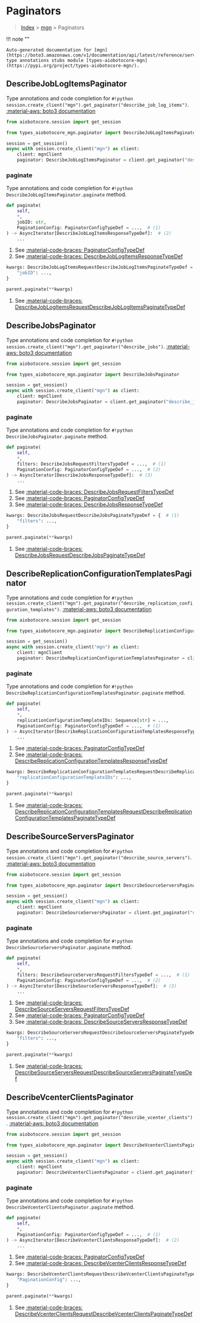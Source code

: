 # Paginators

> [Index](../README.md) > [mgn](./README.md) > Paginators

!!! note ""

    Auto-generated documentation for [mgn](https://boto3.amazonaws.com/v1/documentation/api/latest/reference/services/mgn.html#mgn)
    type annotations stubs module [types-aiobotocore-mgn](https://pypi.org/project/types-aiobotocore-mgn/).

## DescribeJobLogItemsPaginator

Type annotations and code completion for `#!python session.create_client("mgn").get_paginator("describe_job_log_items")`.
[:material-aws: boto3 documentation](https://boto3.amazonaws.com/v1/documentation/api/latest/reference/services/mgn.html#mgn.Paginator.DescribeJobLogItems)

```python title="Usage example"
from aiobotocore.session import get_session

from types_aiobotocore_mgn.paginator import DescribeJobLogItemsPaginator

session = get_session()
async with session.create_client("mgn") as client:
    client: mgnClient
    paginator: DescribeJobLogItemsPaginator = client.get_paginator("describe_job_log_items")
```


### paginate

Type annotations and code completion for `#!python DescribeJobLogItemsPaginator.paginate` method.

```python title="Method definition"
def paginate(
    self,
    *,
    jobID: str,
    PaginationConfig: PaginatorConfigTypeDef = ...,  # (1)
) -> AsyncIterator[DescribeJobLogItemsResponseTypeDef]:  # (2)
    ...
```

1. See [:material-code-braces: PaginatorConfigTypeDef](./type_defs.md#paginatorconfigtypedef) 
2. See [:material-code-braces: DescribeJobLogItemsResponseTypeDef](./type_defs.md#describejoblogitemsresponsetypedef) 


```python title="Usage example with kwargs"
kwargs: DescribeJobLogItemsRequestDescribeJobLogItemsPaginateTypeDef = {  # (1)
    "jobID": ...,
}

parent.paginate(**kwargs)
```

1. See [:material-code-braces: DescribeJobLogItemsRequestDescribeJobLogItemsPaginateTypeDef](./type_defs.md#describejoblogitemsrequestdescribejoblogitemspaginatetypedef) 
## DescribeJobsPaginator

Type annotations and code completion for `#!python session.create_client("mgn").get_paginator("describe_jobs")`.
[:material-aws: boto3 documentation](https://boto3.amazonaws.com/v1/documentation/api/latest/reference/services/mgn.html#mgn.Paginator.DescribeJobs)

```python title="Usage example"
from aiobotocore.session import get_session

from types_aiobotocore_mgn.paginator import DescribeJobsPaginator

session = get_session()
async with session.create_client("mgn") as client:
    client: mgnClient
    paginator: DescribeJobsPaginator = client.get_paginator("describe_jobs")
```


### paginate

Type annotations and code completion for `#!python DescribeJobsPaginator.paginate` method.

```python title="Method definition"
def paginate(
    self,
    *,
    filters: DescribeJobsRequestFiltersTypeDef = ...,  # (1)
    PaginationConfig: PaginatorConfigTypeDef = ...,  # (2)
) -> AsyncIterator[DescribeJobsResponseTypeDef]:  # (3)
    ...
```

1. See [:material-code-braces: DescribeJobsRequestFiltersTypeDef](./type_defs.md#describejobsrequestfilterstypedef) 
2. See [:material-code-braces: PaginatorConfigTypeDef](./type_defs.md#paginatorconfigtypedef) 
3. See [:material-code-braces: DescribeJobsResponseTypeDef](./type_defs.md#describejobsresponsetypedef) 


```python title="Usage example with kwargs"
kwargs: DescribeJobsRequestDescribeJobsPaginateTypeDef = {  # (1)
    "filters": ...,
}

parent.paginate(**kwargs)
```

1. See [:material-code-braces: DescribeJobsRequestDescribeJobsPaginateTypeDef](./type_defs.md#describejobsrequestdescribejobspaginatetypedef) 
## DescribeReplicationConfigurationTemplatesPaginator

Type annotations and code completion for `#!python session.create_client("mgn").get_paginator("describe_replication_configuration_templates")`.
[:material-aws: boto3 documentation](https://boto3.amazonaws.com/v1/documentation/api/latest/reference/services/mgn.html#mgn.Paginator.DescribeReplicationConfigurationTemplates)

```python title="Usage example"
from aiobotocore.session import get_session

from types_aiobotocore_mgn.paginator import DescribeReplicationConfigurationTemplatesPaginator

session = get_session()
async with session.create_client("mgn") as client:
    client: mgnClient
    paginator: DescribeReplicationConfigurationTemplatesPaginator = client.get_paginator("describe_replication_configuration_templates")
```


### paginate

Type annotations and code completion for `#!python DescribeReplicationConfigurationTemplatesPaginator.paginate` method.

```python title="Method definition"
def paginate(
    self,
    *,
    replicationConfigurationTemplateIDs: Sequence[str] = ...,
    PaginationConfig: PaginatorConfigTypeDef = ...,  # (1)
) -> AsyncIterator[DescribeReplicationConfigurationTemplatesResponseTypeDef]:  # (2)
    ...
```

1. See [:material-code-braces: PaginatorConfigTypeDef](./type_defs.md#paginatorconfigtypedef) 
2. See [:material-code-braces: DescribeReplicationConfigurationTemplatesResponseTypeDef](./type_defs.md#describereplicationconfigurationtemplatesresponsetypedef) 


```python title="Usage example with kwargs"
kwargs: DescribeReplicationConfigurationTemplatesRequestDescribeReplicationConfigurationTemplatesPaginateTypeDef = {  # (1)
    "replicationConfigurationTemplateIDs": ...,
}

parent.paginate(**kwargs)
```

1. See [:material-code-braces: DescribeReplicationConfigurationTemplatesRequestDescribeReplicationConfigurationTemplatesPaginateTypeDef](./type_defs.md#describereplicationconfigurationtemplatesrequestdescribereplicationconfigurationtemplatespaginatetypedef) 
## DescribeSourceServersPaginator

Type annotations and code completion for `#!python session.create_client("mgn").get_paginator("describe_source_servers")`.
[:material-aws: boto3 documentation](https://boto3.amazonaws.com/v1/documentation/api/latest/reference/services/mgn.html#mgn.Paginator.DescribeSourceServers)

```python title="Usage example"
from aiobotocore.session import get_session

from types_aiobotocore_mgn.paginator import DescribeSourceServersPaginator

session = get_session()
async with session.create_client("mgn") as client:
    client: mgnClient
    paginator: DescribeSourceServersPaginator = client.get_paginator("describe_source_servers")
```


### paginate

Type annotations and code completion for `#!python DescribeSourceServersPaginator.paginate` method.

```python title="Method definition"
def paginate(
    self,
    *,
    filters: DescribeSourceServersRequestFiltersTypeDef = ...,  # (1)
    PaginationConfig: PaginatorConfigTypeDef = ...,  # (2)
) -> AsyncIterator[DescribeSourceServersResponseTypeDef]:  # (3)
    ...
```

1. See [:material-code-braces: DescribeSourceServersRequestFiltersTypeDef](./type_defs.md#describesourceserversrequestfilterstypedef) 
2. See [:material-code-braces: PaginatorConfigTypeDef](./type_defs.md#paginatorconfigtypedef) 
3. See [:material-code-braces: DescribeSourceServersResponseTypeDef](./type_defs.md#describesourceserversresponsetypedef) 


```python title="Usage example with kwargs"
kwargs: DescribeSourceServersRequestDescribeSourceServersPaginateTypeDef = {  # (1)
    "filters": ...,
}

parent.paginate(**kwargs)
```

1. See [:material-code-braces: DescribeSourceServersRequestDescribeSourceServersPaginateTypeDef](./type_defs.md#describesourceserversrequestdescribesourceserverspaginatetypedef) 
## DescribeVcenterClientsPaginator

Type annotations and code completion for `#!python session.create_client("mgn").get_paginator("describe_vcenter_clients")`.
[:material-aws: boto3 documentation](https://boto3.amazonaws.com/v1/documentation/api/latest/reference/services/mgn.html#mgn.Paginator.DescribeVcenterClients)

```python title="Usage example"
from aiobotocore.session import get_session

from types_aiobotocore_mgn.paginator import DescribeVcenterClientsPaginator

session = get_session()
async with session.create_client("mgn") as client:
    client: mgnClient
    paginator: DescribeVcenterClientsPaginator = client.get_paginator("describe_vcenter_clients")
```


### paginate

Type annotations and code completion for `#!python DescribeVcenterClientsPaginator.paginate` method.

```python title="Method definition"
def paginate(
    self,
    *,
    PaginationConfig: PaginatorConfigTypeDef = ...,  # (1)
) -> AsyncIterator[DescribeVcenterClientsResponseTypeDef]:  # (2)
    ...
```

1. See [:material-code-braces: PaginatorConfigTypeDef](./type_defs.md#paginatorconfigtypedef) 
2. See [:material-code-braces: DescribeVcenterClientsResponseTypeDef](./type_defs.md#describevcenterclientsresponsetypedef) 


```python title="Usage example with kwargs"
kwargs: DescribeVcenterClientsRequestDescribeVcenterClientsPaginateTypeDef = {  # (1)
    "PaginationConfig": ...,
}

parent.paginate(**kwargs)
```

1. See [:material-code-braces: DescribeVcenterClientsRequestDescribeVcenterClientsPaginateTypeDef](./type_defs.md#describevcenterclientsrequestdescribevcenterclientspaginatetypedef) 
